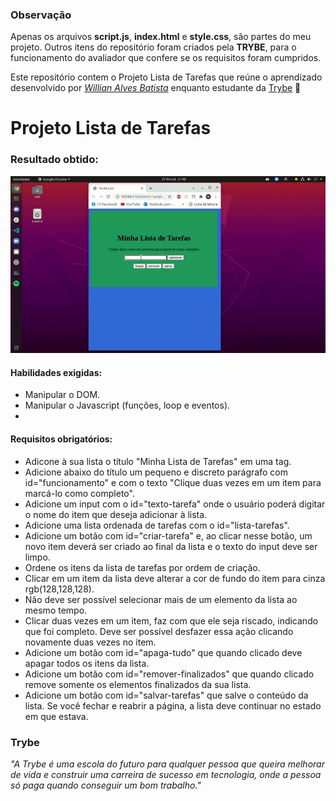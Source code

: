 ### Observação

Apenas os arquivos **script.js**, **index.html** e **style.css**, são partes do meu projeto. Outros itens do repositório foram criados pela **TRYBE**, para o funcionamento do avaliador que confere se os requisitos foram cumpridos.

Este repositório contem o Projeto Lista de Tarefas que reúne o aprendizado desenvolvido por _[Willian Alves Batista](https://www.linkedin.com/in/willian-alves-batista-60aa6a180/)_ enquanto estudante da [Trybe](https://www.betrybe.com/) :rocket:

# Projeto Lista de Tarefas
### Resultado obtido:
![](./projeto-todo-list.gif)

#### Habilidades exigidas:

  - Manipular o DOM.
  - Manipular o Javascript (funções, loop e eventos).
  - 
#### Requisitos obrigatórios:

  - Adicone à sua lista o título "Minha Lista de Tarefas" em uma tag.
  - Adicione abaixo do título um pequeno e discreto parágrafo com id="funcionamento" e com o texto "Clique duas vezes em um item para marcá-lo como completo".
  - Adicione um input com o id="texto-tarefa" onde o usuário poderá digitar o nome do item que deseja adicionar à lista.
  - Adicione uma lista ordenada de tarefas com o id="lista-tarefas".
  - Adicione um botão com id="criar-tarefa" e, ao clicar nesse botão, um novo item deverá ser criado ao final da lista e o texto do input deve ser limpo.
  - Ordene os itens da lista de tarefas por ordem de criação.
  - Clicar em um item da lista deve alterar a cor de fundo do item para cinza rgb(128,128,128).
  - Não deve ser possível selecionar mais de um elemento da lista ao mesmo tempo.
  - Clicar duas vezes em um item, faz com que ele seja riscado, indicando que foi completo. Deve ser possível desfazer essa ação clicando novamente duas vezes no item.
  - Adicione um botão com id="apaga-tudo" que quando clicado deve apagar todos os itens da lista.
  - Adicione um botão com id="remover-finalizados" que quando clicado remove somente os elementos finalizados da sua lista.
  - Adicione um botão com id="salvar-tarefas" que salve o conteúdo da lista. Se você fechar e reabrir a página, a lista deve continuar no estado em que estava.

### Trybe

_"A Trybe é uma escola do futuro para qualquer pessoa que queira melhorar de vida e construir uma carreira de sucesso em tecnologia, onde a pessoa só paga quando conseguir um bom trabalho."_
